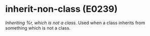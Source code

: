 # inherit-non-class (E0239)

*Inheriting %r, which is not a class.* Used when a class inherits from
something which is not a class.
